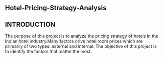 ## Hotel-Pricing-Strategy-Analysis

## INTRODUCTION
The purpose of this project is to analyze the pricing strategy of hotels in the Indian hotel industry.Many factors drive hotel room prices which are primarily of two types: external and internal. The objective of this project is to identify the factors that matter the most.
